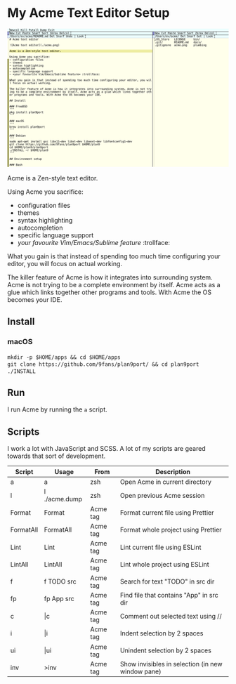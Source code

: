 # My Acme Text Editor Setup

![Acme text editor](./acme.png)

Acme is a Zen-style text editor.

Using Acme you sacrifice:
- configuration files
- themes
- syntax highlighting
- autocompletion
- specific language support
- *your favourite Vim/Emacs/Sublime feature* :trollface:

What you gain is that instead of spending too much time configuring your editor, you will focus on actual working.

The killer feature of Acme is how it integrates into surrounding system. Acme is not trying to be a complete environment by itself. Acme acts as a glue which links together other programs and tools. With Acme the OS becomes your IDE.

## Install

### macOS
```
mkdir -p $HOME/apps && cd $HOME/apps
git clone https://github.com/9fans/plan9port/ && cd plan9port
./INSTALL
```

## Run

I run Acme by running the `a` script.

## Scripts

I work a lot with JavaScript and SCSS. A lot of my scripts are geared towards that sort of development.

| Script    | Usage         | From     | Description                                       |
|-----------|---------------|----------|---------------------------------------------------|
| a         | a             | zsh      | Open Acme in current directory                    |
| l         | l ./acme.dump | zsh      | Open previous Acme session                        |
| Format    | Format        | Acme tag | Format current file using Prettier                |
| FormatAll | FormatAll     | Acme tag | Format whole project using Prettier               |
| Lint      | Lint          | Acme tag | Lint current file using ESLint                    |
| LintAll   | LintAll       | Acme tag | Lint whole project using ESLint                   |
| f         | f TODO src    | Acme tag | Search for text "TODO" in src dir                 |
| fp        | fp App src    | Acme tag | Find file that contains "App" in src dir          |
| c         | \|c           | Acme tag | Comment out selected text using //                |
| i         | \|i           | Acme tag | Indent selection by 2 spaces                      |
| ui        | \|ui          | Acme tag | Unindent selection by 2 spaces                    |
| inv       | >inv          | Acme tag | Show invisibles in selection (in new window pane) |
